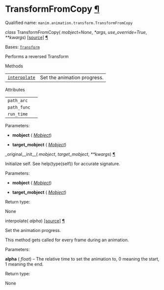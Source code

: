 # TransformFromCopy [¶](https://docs.manim.community/en/stable/reference/manim.animation.transform.TransformFromCopy.html\#transformfromcopy "Link to this heading")

Qualified name: `manim.animation.transform.TransformFromCopy`

_class_ TransformFromCopy( _mobject=None_, _\*args_, _use\_override=True_, _\*\*kwargs_) [\[source\]](https://docs.manim.community/en/stable/_modules/manim/animation/transform.html#TransformFromCopy) [¶](https://docs.manim.community/en/stable/reference/manim.animation.transform.TransformFromCopy.html#manim.animation.transform.TransformFromCopy "Link to this definition")

Bases: [`Transform`](https://docs.manim.community/en/stable/reference/manim.animation.transform.Transform.html#manim.animation.transform.Transform "manim.animation.transform.Transform")

Performs a reversed Transform

Methods

|     |     |
| --- | --- |
| [`interpolate`](https://docs.manim.community/en/stable/reference/manim.animation.transform.TransformFromCopy.html#manim.animation.transform.TransformFromCopy.interpolate "manim.animation.transform.TransformFromCopy.interpolate") | Set the animation progress. |

Attributes

|     |     |
| --- | --- |
| `path_arc` |  |
| `path_func` |  |
| `run_time` |  |

Parameters:

- **mobject** ( [_Mobject_](https://docs.manim.community/en/stable/reference/manim.mobject.mobject.Mobject.html#manim.mobject.mobject.Mobject "manim.mobject.mobject.Mobject"))

- **target\_mobject** ( [_Mobject_](https://docs.manim.community/en/stable/reference/manim.mobject.mobject.Mobject.html#manim.mobject.mobject.Mobject "manim.mobject.mobject.Mobject"))


\_original\_\_init\_\_( _mobject_, _target\_mobject_, _\*\*kwargs_) [¶](https://docs.manim.community/en/stable/reference/manim.animation.transform.TransformFromCopy.html#manim.animation.transform.TransformFromCopy._original__init__ "Link to this definition")

Initialize self. See help(type(self)) for accurate signature.

Parameters:

- **mobject** ( [_Mobject_](https://docs.manim.community/en/stable/reference/manim.mobject.mobject.Mobject.html#manim.mobject.mobject.Mobject "manim.mobject.mobject.Mobject"))

- **target\_mobject** ( [_Mobject_](https://docs.manim.community/en/stable/reference/manim.mobject.mobject.Mobject.html#manim.mobject.mobject.Mobject "manim.mobject.mobject.Mobject"))


Return type:

None

interpolate( _alpha_) [\[source\]](https://docs.manim.community/en/stable/_modules/manim/animation/transform.html#TransformFromCopy.interpolate) [¶](https://docs.manim.community/en/stable/reference/manim.animation.transform.TransformFromCopy.html#manim.animation.transform.TransformFromCopy.interpolate "Link to this definition")

Set the animation progress.

This method gets called for every frame during an animation.

Parameters:

**alpha** ( _float_) – The relative time to set the animation to, 0 meaning the start, 1 meaning
the end.

Return type:

None